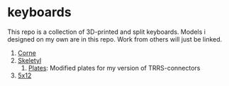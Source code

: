 # keyboards

This repo is a collection of 3D-printed and split keyboards. Models i designed on my own are in this repo. Work from others will just be linked.

1. [Corne](corne-clone)
2. [Skeletyl](https://github.com/Bastardkb/Skeletyl)
   1. [Plates](skeletyl-addition): Modified plates for my version of TRRS-connectors
3. [5x12](5x12-build)